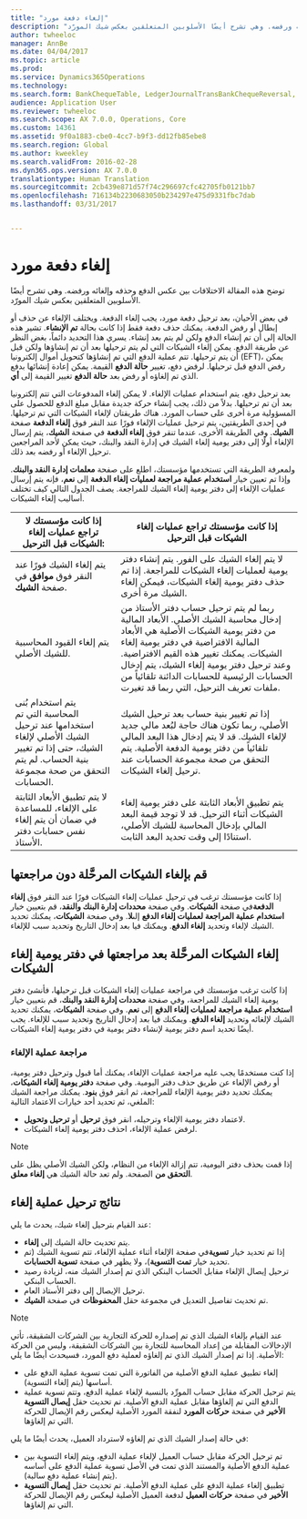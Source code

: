 ```yaml
---
title: "إلغاء دفعة مورد"
description: "توضح هذه المقالة الاختلافات بين عكس الدفع وحذفه وإلغائه ورفضه. وهي تشرح أيضًا الأسلوبين المتعلقين بعكس شيك المورّد."
author: twheeloc
manager: AnnBe
ms.date: 04/04/2017
ms.topic: article
ms.prod: 
ms.service: Dynamics365Operations
ms.technology: 
ms.search.form: BankChequeTable, LedgerJournalTransBankChequeReversal, LedgerJournalTransVendPaym
audience: Application User
ms.reviewer: twheeloc
ms.search.scope: AX 7.0.0, Operations, Core
ms.custom: 14361
ms.assetid: 9f0a1883-cbe0-4cc7-b9f3-dd12fb85ebe8
ms.search.region: Global
ms.author: kweekley
ms.search.validFrom: 2016-02-28
ms.dyn365.ops.version: AX 7.0.0
translationtype: Human Translation
ms.sourcegitcommit: 2cb439e871d57f74c296697cfc42705fb0121bb7
ms.openlocfilehash: 716134b2230683050b234297e475d9331fbc7dab
ms.lasthandoff: 03/31/2017


---
```


# <a name="reverse-a-vendor-payment"></a>إلغاء دفعة مورد

توضح هذه المقالة الاختلافات بين عكس الدفع وحذفه وإلغائه ورفضه. وهي تشرح أيضًا الأسلوبين المتعلقين بعكس شيك المورّد. 

في بعض الأحيان، بعد ترحيل دفعة مورد، يجب إلغاء الدفعة. ويختلف الإلغاء عن حذف أو إبطال أو رفض الدفعة. يمكنك حذف دفعة فقط إذا كانت بحالة **تم الإنشاء**. تشير هذه الحالة إلى أن تم إنشاء الدفع ولكن لم يتم بعد إنشاء. يسري هذا التحديد دائماً، بغض النظر عن طريقة الدفع. يمكن إلغاء الشيكات التي لم يتم ترحيلها بعد أن تم إنشاؤها ولكن قبل أن يتم ترحيلها. تتم عملية الدفع التي تم إنشاؤها كتحويل أموال إلكترونيا (EFT)، يمكن رفض الدفع قبل ترحيلها. لرفض دفع، تغيير **حالة الدفع** القيمة. يمكن إعادة إنشائها بدفع الذي تم إلغاؤه أو رفض بعد **حالة الدفع** تغيير القيمة إلى **أي**. 

بعد ترحيل دفع، يتم استخدام عمليات الإلغاء. لا يمكن إلغاء المدفوعات التي تتم إلكترونيا بعد أن تم ترحيلها. بدلاً من ذلك، يجب إنشاء حركة جديدة مقابل مبلغ الدفع للحصول على المسؤولية مرة أخرى على حساب المورد. هناك طريقتان لإلغاء الشيكات التي تم ترحيلها. في إحدى الطريقتين، يتم ترحيل عمليات الإلغاء فورًا عند النقر فوق **إلغاء الدفعة** صفحة **الشيك**. وفي الطريقة الأخرى، عندما تنقر فوق **إلغاء الدفعة** في صفحة **الشيك**، يتم إرسال الإلغاء أولًا إلى دفتر يومية إلغاء الشيك في إدارة النقد والبنك، حيث يمكن لأحد المراجعين ترحيل الإلغاء أو رفضه بعد ذلك. 

ولمعرفة الطريقة التي تستخدمها مؤسستك، اطلع على صفحة **معلمات إدارة النقد والبنك**. وإذا تم تعيين خيار **استخدام عملية مراجعة لعمليات إلغاء الدفعة** إلى **نعم**، فإنه يتم إرسال عمليات الإلغاء إلى دفتر يومية إلغاء الشيك للمراجعة. يصف الجدول التالي كيف تختلف أساليب إلغاء الشيكات.

| إذا كانت مؤسستك لا تراجع عمليات إلغاء الشيكات قبل الترحيل:                                                                                                                                  | إذا كانت مؤسستك تراجع عمليات إلغاء الشيكات قبل الترحيل                                                                                                                                                                                                                                                                                                                                                                     |
|-----------------------------------------------------------------------------------------------------------------------------------------------------------------------------------------------------|---------------------------------------------------------------------------------------------------------------------------------------------------------------------------------------------------------------------------------------------------------------------------------------------------------------------------------------------------------------------------------------------------------------------------------|
| يتم إلغاء الشيك فورًا عند النقر فوق **موافق** في صفحة **الشيك**.                                                                                                                      | لا يتم إلغاء الشيك على الفور. يتم إنشاء دفتر يومية لعمليات إلغاء الشيكات للمراجعة. إذا تم حذف دفتر يومية إلغاء الشيكات، فيمكن إلغاء الشيك مرة أخرى.                                                                                                                                                                                                                                                                |
| يتم إلغاء القيود المحاسبية للشيك الأصلي.                                                                                                                                         | ربما لم يتم ترحيل حساب دفتر الأستاذ من إدخال محاسبة الشيك الأصلي. الأبعاد المالية من دفتر يومية الشيكات الأصلية هي الأبعاد المالية الافتراضية في دفتر يومية إلغاء الشيكات. يمكنك تغيير هذه القيم الافتراضية. وعند ترحيل دفتر يومية إلغاء الشيك، يتم إدخال الحسابات الرئيسية للحسابات الدائنة تلقائياً من ملفات تعريف الترحيل، التي ربما قد تغيرت. |
| يتم استخدام بُنى المحاسبة التي تم استخدامها عند ترحيل الشيك الأصلي لإلغاء الشيك، حتى إذا تم تغيير بنية الحساب. لم يتم التحقق من صحة مجموعة الحسابات. | إذا تم تغيير بنية حساب بعد ترحيل الشيك الأصلي، ربما تكون هناك حاجة لبُعد مالي جديد لإلغاء الشيك. قد لا يتم إدخال هذا البعد المالي تلقائياً من دفتر يومية الدفعة الأصلية. يتم التحقق من صحة مجموعة الحسابات عند ترحيل إلغاء الشيكات.                                                                                                        |
| لا يتم تطبيق الأبعاد الثابتة على الإلغاء، للمساعدة في ضمان أن يتم إلغاء نفس حسابات دفتر الأستاذ.                                                                                      | يتم تطبيق الأبعاد الثابتة على دفتر يومية إلغاء الشيكات أثناء الترحيل. قد لا توجد قيمة البعد المالي بإدخال المحاسبة للشيك الأصلي، استنادًا إلى وقت تحديد البعد الثابت.                                                                                                                                                                                                     |

## <a name="reverse-posted-checks-without-reviewing-them"></a>قم بإلغاء الشيكات المرحَّلة دون مراجعتها
إذا كانت مؤسستك ترغب في ترحيل عمليات إلغاء الشيكات فورًا عند النقر فوق **إلغاء الدفعة**في صفحة **الشيكات**. وفي صفحة **محددات إدارة البنك والنقد**، قم بتعيين خيار **استخدام عملية المراجعة لعمليات إلغاء الدفع‬** إلى**لا**. وفي صفحة **الشيكات**، يمكنك تحديد الشيك لإلغاء وتحديد **إلغاء الدفع**. ويمكنك فيا بعد إدخال التاريخ وتحديد سبب للإلغاء.

## <a name="reverse-posted-checks-after-they-are-reviewed-in-the-check-reversal-journal"></a>إلغاء الشيكات المرحَّلة بعد مراجعتها في دفتر يومية إلغاء الشيكات
إذا كانت ترغب مؤسستك في مراجعة عمليات إلغاء الشيكات قبل ترحيلها، فأنشئ دفتر يومية إلغاء الشيك للمراجعة، وفي صفحة **محددات إدارة النقد والبنك**، قم بتعيين خيار **استخدام عملية مراجعة لعمليات إلغاء الدفع** إلى **نعم**. وفي صفحة **الشيكات**، يمكنك تحديد الشيك لإلغائه وتحديد **إلغاء الدفع**. ويمكنك فيا بعد إدخال التاريخ وتحديد سبب للإلغاء. يجب أيضًا تحديد اسم دفتر يومية لإنشاء دفتر يومية في دفتر يومية إلغاء الشيكات.

### <a name="review-a-reversal"></a>مراجعة عملية الإلغاء

إذا كنت مستخدمًا يجب عليه مراجعة عمليات الإلغاء، يمكنك أما قبول وترحيل دفتر يومية، أو رفض الإلغاء عن طريق حذف دفتر اليومية. وفي صفحة **دفتر يومية إلغاء الشيكات**، يمكنك تحديد دفتر يومية الإلغاء للمراجعة، ثم انقر فوق **بنود**. يمكنك مراجعة الشيك الملغي، ثم تحديد أحد خيارات الاعتماد التالية:

-   لاعتماد دفتر يومية الإلغاء وترحيله، انقر فوق **ترحيل** أو **ترحيل وتحويل**.
-   لرفض عملية الإلغاء، احذف دفتر يومية إلغاء الشيكات.

> [!NOTE]
> إذا قمت بحذف دفتر اليومية، تتم إزالة الإلغاء من النظام، ولكن الشيك الأصلي يظل على **التحقق من** الصفحة. ولم تعد حالة الشيك هي **إلغاء معلق**.

## <a name="results-of-posting-a-reversal"></a>نتائج ترحيل عملية إلغاء
عند القيام بترحيل إلغاء شيك، يحدث ما يلي:

-   يتم تحديث حالة الشيك إلى **إلغاء**.
-   إذا تم تحديد خيار **تسوية**في صفحة الإلغاء أثناء عملية الإلغاء، تتم تسوية الشيك (تم تحديد خيار **تمت التسوية**)، ولا يظهر في صفحة **تسوية الحسابات**.
-   ترحيل إيصال الإلغاء مقابل الحساب البنكي الذي تم إصدار الشيك منه، لزيادة رصيد الحساب البنكي.
-   ترحيل الإيصال إلى دفتر الأستاذ العام.
-   تم تحديث تفاصيل التعديل في مجموعة حقل **المحفوظات** في صفحة **الشيك**.

> [!NOTE] 
> عند القيام بإلغاء الشيك الذي تم إصداره للحركة التجارية بين الشركات الشقيقة، تأتي الإدخالات المقابلة من إعداد المحاسبة للتجارة بين الشركات الشقيقة، وليس من الحركة الأصلية. إذا تم إصدار الشيك الذي تم إلغاؤه لعملية دفع المورد، فسيحدث أيضًا ما يلي:

-   إلغاء تطبيق عملية الدفع الأصلية من الفاتورة التي تمت تسوية عملية الدفع على أساسها (يتم إلغاء التسوية).
-   يتم ترحيل الحركة مقابل حساب المورِّد بالنسبة لإلغاء عملية الدفع، وتتم تسوية عملية الدفع التي تم إلغاؤها مقابل عملية الدفع الأصلية. تم تحديث حقل **إيصال التسوية الأخير** في صفحة **حركات المورد** لنفقة المورد الأصلية ليعكس رقم الإيصال للحركة التي تم إلغاؤها.

في حالة إصدار الشيك الذي تم إلغاؤه لاسترداد العميل، يحدث أيضًا ما يلي:

-   تم ترحيل الحركة مقابل حساب العميل لإلغاء عملية الدفع، ويتم إلغاء التسوية بين عملية الدفع الأصلية والمستند الذي تمت في الأصل تسوية عملية الدفع على أساسه (يتم إنشاء عملية دفع سالبة).
-   تطبيق إلغاء عملية الدفع على عملية الدفع الأصلية. تم تحديث حقل **إيصال التسوية الأخير** في صفحة **حركات العميل** لدفعة العميل الأصلية ليعكس رقم الإيصال للحركة التي تم إلغاؤها.



